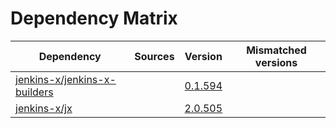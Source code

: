 # Dependency Matrix

Dependency | Sources | Version | Mismatched versions
---------- | ------- | ------- | -------------------
[jenkins-x/jenkins-x-builders](https://github.com/jenkins-x/jenkins-x-builders) |  | [0.1.594]() | 
[jenkins-x/jx](https://github.com/jenkins-x/jx) |  | [2.0.505](https://github.com/jenkins-x/jx/releases/tag/v2.0.505) | 
